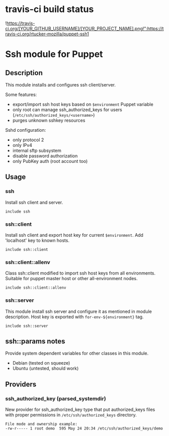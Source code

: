 # travis-ci build status
!https://travis-ci.org/[YOUR_GITHUB_USERNAME]/[YOUR_PROJECT_NAME].png!":https://travis-ci.org/rtucker-mozilla/puppet-ssh1
# Ssh module for Puppet

## Description
This module installs and configures ssh client/server.

Some features:

- export/import ssh host keys based on `$environment` Puppet variable
- only root can manage ssh_authorized_keys for users (`/etc/ssh/authorized_keys/<username>`)
- purges unknown sshkey resources

Sshd configuration:

- only protocol 2
- only IPv4
- internal sftp subsystem
- disable password authorization
- only PubKey auth (root account too)

## Usage

### ssh
Install ssh client and server.

    include ssh

### ssh::client
Install ssh client and export host key for current `$environment`.
Add 'localhost' key to known hosts.

    include ssh::client

### ssh::client::allenv
Class ssh::client modified to import ssh host keys from all environments.
Suitable for puppet master host or other all-environment nodes.

    include ssh::client::allenv

### ssh::server
This module install ssh server and configure it as mentioned in module description.
Host key is exported with `for-env-${environment}` tag.

    include ssh::server

## ssh::params notes
Provide system dependent variables for other classes in this module.

- Debian (tested on squeeze)
- Ubuntu (untested, should work)

## Providers

### ssh_authorized_key (parsed_systemdir)
New provider for ssh_authorized_key type that put authorized_keys files with
proper permissions in `/etc/ssh/authorized_keys` directory.

    File mode and ownership example:
    -rw-r----- 1 root demo  595 May 24 20:34 /etc/ssh/authorized_keys/demo

